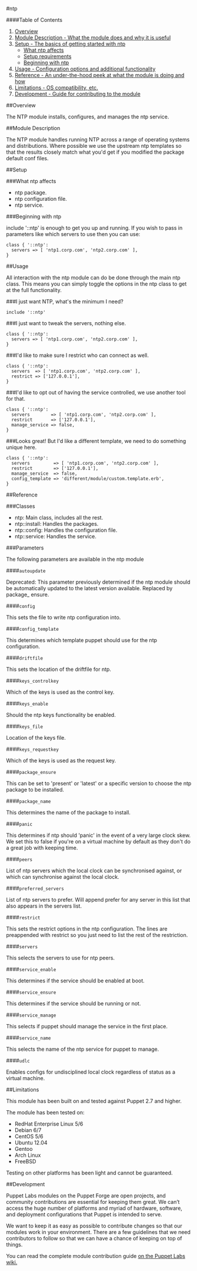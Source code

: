 #ntp

####Table of Contents

1. [Overview](#overview)
2. [Module Description - What the module does and why it is useful](#module-description)
3. [Setup - The basics of getting started with ntp](#setup)
    * [What ntp affects](#what-ntp-affects)
    * [Setup requirements](#setup-requirements)
    * [Beginning with ntp](#beginning-with-ntp)
4. [Usage - Configuration options and additional functionality](#usage)
5. [Reference - An under-the-hood peek at what the module is doing and how](#reference)
5. [Limitations - OS compatibility, etc.](#limitations)
6. [Development - Guide for contributing to the module](#development)

##Overview

The NTP module installs, configures, and manages the ntp service.

##Module Description

The NTP module handles running NTP across a range of operating systems and
distributions.  Where possible we use the upstream ntp templates so that the
results closely match what you'd get if you modified the package default conf
files.

##Setup

###What ntp affects

* ntp package.
* ntp configuration file.
* ntp service.

###Beginning with ntp

include '::ntp' is enough to get you up and running.  If you wish to pass in
parameters like which servers to use then you can use:

```puppet
class { '::ntp':
  servers => [ 'ntp1.corp.com', 'ntp2.corp.com' ],
}
```

##Usage

All interaction with the ntp module can do be done through the main ntp class.
This means you can simply toggle the options in the ntp class to get at the
full functionality.

###I just want NTP, what's the minimum I need?

```puppet
include '::ntp'
```

###I just want to tweak the servers, nothing else.

```puppet
class { '::ntp':
  servers => [ 'ntp1.corp.com', 'ntp2.corp.com' ],
}
```

###I'd like to make sure I restrict who can connect as well.

```puppet
class { '::ntp':
  servers  => [ 'ntp1.corp.com', 'ntp2.corp.com' ],
  restrict => ['127.0.0.1'],
}
```

###I'd like to opt out of having the service controlled, we use another tool for that.

```puppet
class { '::ntp':
  servers        => [ 'ntp1.corp.com', 'ntp2.corp.com' ],
  restrict       => ['127.0.0.1'],
  manage_service => false,
}
```

###Looks great!  But I'd like a different template, we need to do something unique here.

```puppet
class { '::ntp':
  servers         => [ 'ntp1.corp.com', 'ntp2.corp.com' ],
  restrict        => ['127.0.0.1'],
  manage_service  => false,
  config_template => 'different/module/custom.template.erb',
}
```

##Reference

###Classes

* ntp: Main class, includes all the rest.
* ntp::install: Handles the packages.
* ntp::config: Handles the configuration file.
* ntp::service: Handles the service.

###Parameters

The following parameters are available in the ntp module

####`autoupdate`

Deprecated: This parameter previously determined if the ntp module should be
automatically updated to the latest version available.  Replaced by package\_
ensure.

####`config`

This sets the file to write ntp configuration into.

####`config_template`

This determines which template puppet should use for the ntp configuration.

####`driftfile`

This sets the location of the driftfile for ntp.

####`keys_controlkey`

Which of the keys is used as the control key.

####`keys_enable`

Should the ntp keys functionality be enabled.

####`keys_file`

Location of the keys file.

####`keys_requestkey`

Which of the keys is used as the request key.

####`package_ensure`

This can be set to 'present' or 'latest' or a specific version to choose the
ntp package to be installed.

####`package_name`

This determines the name of the package to install.

####`panic`

This determines if ntp should 'panic' in the event of a very large clock skew.
We set this to false if you're on a virtual machine by default as they don't
do a great job with keeping time.

####`peers`

List of ntp servers which the local clock can be synchronised against, or which can synchronise against the local clock.

####`preferred_servers`

List of ntp servers to prefer.  Will append prefer for any server in this list
that also appears in the servers list.

####`restrict`

This sets the restrict options in the ntp configuration.  The lines are
preappended with restrict so you just need to list the rest of the restriction.

####`servers`

This selects the servers to use for ntp peers.

####`service_enable`

This determines if the service should be enabled at boot.

####`service_ensure`

This determines if the service should be running or not.

####`service_manage`

This selects if puppet should manage the service in the first place.

####`service_name`

This selects the name of the ntp service for puppet to manage.

####`udlc`

Enables configs for undisciplined local clock regardless of
status as a virtual machine. 


##Limitations

This module has been built on and tested against Puppet 2.7 and higher.

The module has been tested on:

* RedHat Enterprise Linux 5/6
* Debian 6/7
* CentOS 5/6
* Ubuntu 12.04
* Gentoo
* Arch Linux
* FreeBSD

Testing on other platforms has been light and cannot be guaranteed. 

##Development

Puppet Labs modules on the Puppet Forge are open projects, and community
contributions are essential for keeping them great. We can’t access the
huge number of platforms and myriad of hardware, software, and deployment
configurations that Puppet is intended to serve.

We want to keep it as easy as possible to contribute changes so that our
modules work in your environment. There are a few guidelines that we need
contributors to follow so that we can have a chance of keeping on top of things.

You can read the complete module contribution guide [on the Puppet Labs wiki.](http://projects.puppetlabs.com/projects/module-site/wiki/Module_contributing)
